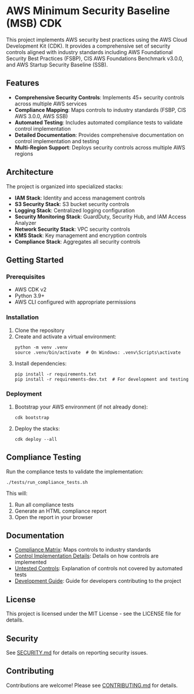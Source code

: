 # AWS Minimum Security Baseline (MSB) CDK

This project implements AWS security best practices using the AWS Cloud Development Kit (CDK). It provides a comprehensive set of security controls aligned with industry standards including AWS Foundational Security Best Practices (FSBP), CIS AWS Foundations Benchmark v3.0.0, and AWS Startup Security Baseline (SSB).

## Features

- **Comprehensive Security Controls**: Implements 45+ security controls across multiple AWS services
- **Compliance Mapping**: Maps controls to industry standards (FSBP, CIS AWS 3.0.0, AWS SSB)
- **Automated Testing**: Includes automated compliance tests to validate control implementation
- **Detailed Documentation**: Provides comprehensive documentation on control implementation and testing
- **Multi-Region Support**: Deploys security controls across multiple AWS regions

## Architecture

The project is organized into specialized stacks:

- **IAM Stack**: Identity and access management controls
- **S3 Security Stack**: S3 bucket security controls
- **Logging Stack**: Centralized logging configuration
- **Security Monitoring Stack**: GuardDuty, Security Hub, and IAM Access Analyzer
- **Network Security Stack**: VPC security controls
- **KMS Stack**: Key management and encryption controls
- **Compliance Stack**: Aggregates all security controls

## Getting Started

### Prerequisites

- AWS CDK v2
- Python 3.9+
- AWS CLI configured with appropriate permissions

### Installation

1. Clone the repository
2. Create and activate a virtual environment:
   ```
   python -m venv .venv
   source .venv/bin/activate  # On Windows: .venv\Scripts\activate
   ```
3. Install dependencies:
   ```
   pip install -r requirements.txt
   pip install -r requirements-dev.txt  # For development and testing
   ```

### Deployment

1. Bootstrap your AWS environment (if not already done):
   ```
   cdk bootstrap
   ```

2. Deploy the stacks:
   ```
   cdk deploy --all
   ```

## Compliance Testing

Run the compliance tests to validate the implementation:

```
./tests/run_compliance_tests.sh
```

This will:
1. Run all compliance tests
2. Generate an HTML compliance report
3. Open the report in your browser

## Documentation

- [Compliance Matrix](docs/compliance_matrix.md): Maps controls to industry standards
- [Control Implementation Details](docs/control_implementation_details.md): Details on how controls are implemented
- [Untested Controls](docs/untested_controls.md): Explanation of controls not covered by automated tests
- [Development Guide](docs/development_guide.md): Guide for developers contributing to the project

## License

This project is licensed under the MIT License - see the LICENSE file for details.

## Security

See [SECURITY.md](SECURITY.md) for details on reporting security issues.

## Contributing

Contributions are welcome! Please see [CONTRIBUTING.md](CONTRIBUTING.md) for details.
